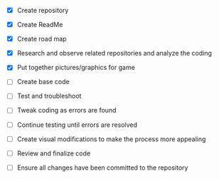 - [x] Create repository
- [x] Create ReadMe
- [x] Create road map
- [x] Research and observe related repositories and analyze the coding
- [x] Put together pictures/graphics for game
- [ ] Create base code
- [ ] Test and troubleshoot 
- [ ] Tweak coding as errors are found
- [ ] Continue testing until errors are resolved
- [ ] Create visual modifications to make the process more appealing
- [ ] Review and finalize code
- [ ] Ensure all changes have been committed to the repository

